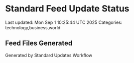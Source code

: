 # Standard Feed Update Status
Last updated: Mon Sep  1 10:25:44 UTC 2025
Categories: technology,business,world

## Feed Files Generated

Generated by Standard Updates Workflow
